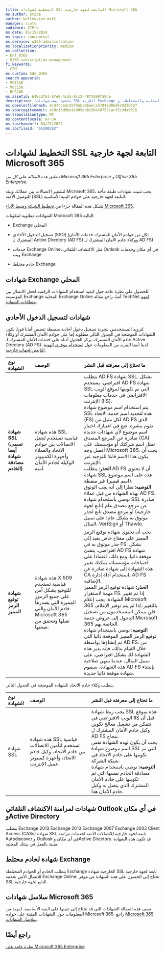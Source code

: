 ```yaml
---
title: التخطيط لشهادات SSL التابعة لجهة خارجية Microsoft 365
ms.author: kvice
author: kelleyvice-msft
manager: scotv
audience: ITPro
ms.date: 05/15/2019
ms.topic: conceptual
ms.service: o365-administration
ms.localizationpriority: medium
ms.collection:
- Ent_O365
- M365-subscription-management
f1.keywords:
- CSH
ms.custom: Adm_O365
search.appverid:
- MET150
- MOE150
- BCS160
ms.assetid: b48cdf63-07e0-4cda-8c12-4871590f59ce
description: 'ملخص: يصف شهادات SSL اللازمة Exchange المحلية والمختلطة، وSSO باستخدام خدمات AD FS، وخدمات Exchange Online، وخدمات ويب Exchange.'
ms.openlocfilehash: 0cd7cce2cd5f0aba8baecab7048d86d629d30427
ms.sourcegitcommit: e50c13d9be3ed05ecb156d497551acf2c9da9015
ms.translationtype: MT
ms.contentlocale: ar-SA
ms.lasthandoff: 04/27/2022
ms.locfileid: "65100292"
---
```

# <a name="plan-for-third-party-ssl-certificates-for-microsoft-365"></a>التخطيط لشهادات SSL التابعة لجهة خارجية Microsoft 365

*تنطبق هذه المقالة على كل من Microsoft 365 Enterprise و Office 365 Enterprise.*

لتشفير الاتصالات بين عملائك وبيئة Microsoft 365، يجب تثبيت شهادات طبقة مأخذ التوصيل الآمنة (SSL) التابعة لجهة خارجية على خوادم البنية الأساسية.

تشكل هذه المقالة جزءا من [تخطيط الشبكة وضبط الأداء Microsoft 365](./network-planning-and-performance.md).
   
الشهادات مطلوبة لمكونات Microsoft 365 التالية:
  
- Exchange المحلي
    
- تسجيل الدخول الأحادي (SSO) (لكل من خوادم الأمان المشترك خدمات الأمان المشترك لـ Active Directory (AD FS) ووكلاء خادم الأمان المشترك ل AD FS)
    
- خدمات Exchange Online، مثل الاكتشاف التلقائي Outlook في أي مكان وخدمات ويب Exchange
    
- خادم مختلط Exchange
    
## <a name="certificates-for-exchange-on-premises"></a>شهادات Exchange المحلي

للحصول على نظرة عامة حول كيفية استخدام الشهادات الرقمية لجعل الاتصال بين المؤسسة Exchange المحلية Exchange Online آمنا، راجع مقالة TechNet [لفهم متطلبات الشهادة](/previous-versions/exchange-server/exchange-141/gg476123(v=exchg.141)).
  
## <a name="certificates-for-single-sign-on"></a>شهادات لتسجيل الدخول الأحادي

لتزويد المستخدمين بتجربة تسجيل دخول أحادية مبسطة تتضمن أمانا قويا، تكون الشهادات الموضحة في الجدول التالي مطلوبة إما على خوادم الأمان المشترك أو وكلاء خادم الأمان المشترك. يركز الجدول أدناه على خدمات الأمان المشترك لـ Active Directory (AD FS)، لدينا أيضا المزيد من المعلومات حول [استخدام موفري الهوية التابعين لجهات خارجية](/azure/active-directory/hybrid/how-to-connect-fed-compatibility).
  
| نوع الشهادة | الوصف | ما تحتاج إلى معرفته قبل النشر |
|:-----|:-----|:-----|
|**شهادة SSL (تسمى أيضا شهادة مصادقة الخادم)** <br/> |هذه شهادة SSL قياسية تستخدم لجعل الاتصالات بين خوادم الاتحاد والعملاء وأجهزة الكمبيوتر الوكيلة لخادم الأمان آمنة.  <br/> |يتطلب AD FS شهادة SSL. بشكل افتراضي، يستخدم AD FS شهادة SSL التي تم تكوينها لموقع الويب الافتراضي في خدمات معلومات الإنترنت (IIS).  <br/> يتم استخدام اسم موضوع شهادة SSL هذه لتحديد اسم خدمة الاتحاد (FS) لكل مثيل من AD FS الذي تقوم بنشره. ضع في اعتبارك اختيار اسم موضوع لأي شهادات جديدة صادرة عن المرجع المصدق (CA) تمثل اسم شركتك أو مؤسستك على أفضل وجه Microsoft 365. يجب أن يكون هذا الاسم قابلا للتوجيه عبر الإنترنت.  <br/>**الحذر:** يتطلب AD FS أن لا تحتوي شهادة SSL هذه على اسم موضوع (اسم قصير) غير منقطة.          <br/> **التوصيه:** نظرا إلى أنه يجب الوثوق بهذه الشهادة من قبل عملاء AD FS، نوصي باستخدام شهادة SSL صادرة عن مرجع مصدق عام (تابع لجهة خارجية) أو مرجع مصدق تابع لجذر موثوق به بشكل عام؛ على سبيل المثال، VeriSign أو Thawte.  <br/> |
|**شهادة توقيع الرمز المميز** <br/> |هذه شهادة X.509 قياسية تستخدم للتوقيع بشكل آمن على جميع الرموز المميزة التي يصدرها خادم الأمان والتي Microsoft 365 تقبلها وتتحقق من صحتها.  <br/> |يجب أن تحتوي شهادة توقيع الرمز المميز على مفتاح خاص يقيد إلى جذر موثوق به في FS. بشكل افتراضي، ينشئ AD FS شهادة موقعة ذاتيا. ومع ذلك، اعتمادا على احتياجات مؤسستك، يمكنك تغيير هذه الشهادة إلى شهادة صادرة عن CA باستخدام أداة إدارة AD FS الإضافية.  <br/>**الحذر:** شهادة توقيع الرمز المميز مهمة لاستقرار FS. إذا تم تغيير الشهادة، يجب إعلام Microsoft 365 بالتغيير. إذا لم يتم توفير الإعلام، فلن يتمكن المستخدمون من تسجيل الدخول إلى عروض خدمة Microsoft 365 الخاصة بهم.<br/>**التوصيه:** نوصي باستخدام شهادة توقيع الرمز المميز الموقعة ذاتيا التي تم إنشاؤها بواسطة AD FS. من خلال القيام بذلك، فإنه يدير هذه الشهادة لك بشكل افتراضي. على سبيل المثال، عندما تنتهي صلاحية هذه الشهادة، سيقوم AD FS بإنشاء شهادة موقعة ذاتيا جديدة.  <br/> |
   
يتطلب وكلاء خادم الاتحاد الشهادة الموضحة في الجدول التالي.
  
| نوع الشهادة | الوصف | ما تحتاج إلى معرفته قبل النشر |
|:-----|:-----|:-----|
|شهادة SSL  <br/> |هذه شهادة SSL قياسية تستخدم لتأمين الاتصالات بين خادم الاتحاد، وكيل خادم الاتحاد، وأجهزة كمبيوتر عميل الإنترنت.  <br/> |يجب ربط شهادة SSL هذه بموقع الويب الافتراضي في IIS قبل أن تتمكن من تشغيل معالج تكوين وكيل خادم الأمان المشترك ل AD FS بنجاح.  <br/> يجب أن يكون لهذه الشهادة نفس اسم موضوع شهادة SSL التي تم تكوينها على خادم الاتحاد في شبكة الشركة.  <br/> **التوصيه:** نوصي باستخدام شهادة مصادقة الخادم نفسها التي تم تكوينها على خادم الأمان المشترك الذي يتصل به وكيل خادم الأمان هذا.  <br/> |
   
## <a name="certificates-for-autodiscover-outlook-anywhere-and-active-directory-synchronization"></a>شهادات لمزامنة الاكتشاف التلقائي Outlook في أي مكان وActive Directory

تتطلب Exchange 2013 Exchange 2010 Exchange 2007 Exchange 2003 Client Access (CASs) شهادة SSL تابعة لجهة خارجية للاتصالات الآمنة لخدمات مزامنة Autodiscover و Outlook في أي مكان وActive Directory. قد تكون هذه الشهادة مثبتة بالفعل في بيئتك المحلية.
  
## <a name="certificate-for-an-exchange-hybrid-server"></a>شهادة لخادم مختلط Exchange

يتطلب الخادم أو الخوادم المختلطة Exchange الخارجية شهادة SSL تابعة لجهة خارجية للاتصال الآمن بخدمة Exchange Online. تحتاج إلى الحصول على هذه الشهادة من موفر SSL التابع لجهة خارجية.
  
## <a name="microsoft-365-certificate-chains"></a>سلاسل شهادات Microsoft 365

تصف هذه المقالة الشهادات التي قد تحتاج إلى تثبيتها على البنية الأساسية. لمزيد من المعلومات حول الشهادات المثبتة على خوادم Microsoft 365، راجع [Microsoft 365 سلاسل الشهادات](https://support.office.com/article/0c03e6b3-e73f-4316-9e2b-bf4091ae96bb).
  
## <a name="see-also"></a>راجع أيضًا

[نظرة عامة على Microsoft 365 Enterprise](microsoft-365-overview.md)